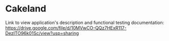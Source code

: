 # Cakeland
Link to view application's description and functional testing documentation:
https://drive.google.com/file/d/10MVwCO-QQz7HExR117-DezITO96k01Sc/view?usp=sharing
